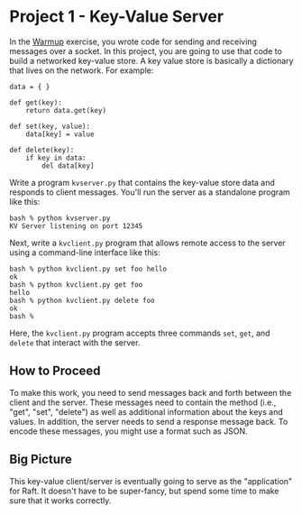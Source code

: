 # Project 1 - Key-Value Server

In the [Warmup](Warmup.doc) exercise, you wrote code for sending and
receiving messages over a socket.  In this project, you are going to
use that code to build a networked key-value store. A key value store
is basically a dictionary that lives on the network.  For example:

```
data = { }

def get(key):
    return data.get(key)

def set(key, value):
    data[key] = value

def delete(key):
    if key in data:
        del data[key]
```

Write a program `kvserver.py` that contains the key-value store data
and responds to client messages.  You'll run the server as a
standalone program like this:

```
bash % python kvserver.py
KV Server listening on port 12345
```

Next, write a `kvclient.py` program that allows remote access to the
server using a command-line interface like this:

```
bash % python kvclient.py set foo hello
ok
bash % python kvclient.py get foo
hello
bash % python kvclient.py delete foo
ok
bash %
```

Here, the `kvclient.py` program accepts three commands `set`, `get`,
and `delete` that interact with the server.

## How to Proceed

To make this work, you need to send messages back and forth between the client and the server.
These messages need to contain the method (i.e., "get", "set", "delete") as well as additional
information about the keys and values.   In addition, the server needs to send a response
message back. To encode these messages, you might use a format such as JSON.

## Big Picture

This key-value client/server is eventually going to serve as the
"application" for Raft.  It doesn't have to be super-fancy, but spend
some time to make sure that it works correctly.







